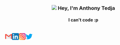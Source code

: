 <br />

<h3 align="center"> <img src="https://media.giphy.com/media/hvRJCLFzcasrR4ia7z/giphy.gif" width="25px"> Hey, I'm Anthony Tedja</h3>

<h4 align="center">I can't code :p</h4>

<br />

<a href="mailto:anthonytedja27@gmail.com">
  <img align="left" alt="Anthony's Email" width="22px" src="assets/gmail.svg" />
</a>
<a href="https://www.linkedin.com/in/anthonytedja/">
  <img align="left" alt="Anthony's LinkedIn" width="22px" src="assets/linkedin.svg" />
</a>
<a href="https://www.instagram.com/anthonytedja/">
  <img align="left" alt="Anthony's Instagram" width="22px" src="assets/instagram.svg" />
</a>
<a href="https://twitter.com/anthonytedja27">
  <img align="left" alt="Anthony's Twitter" width="22px" src="assets/twitter.svg" />
</a>
